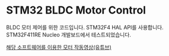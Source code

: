# STM32 BLDC Motor Control

BLDC 모터 제어를 위한 코드입니다. STM32F4 HAL API를 사용합니다. STM32F411RE Nucleo 개발보드에서 테스트되었습니다.

[해당 소프트웨어를 이용한 모터 작동영상(유튜브)](https://youtu.be/uWv_AVJckDI)
